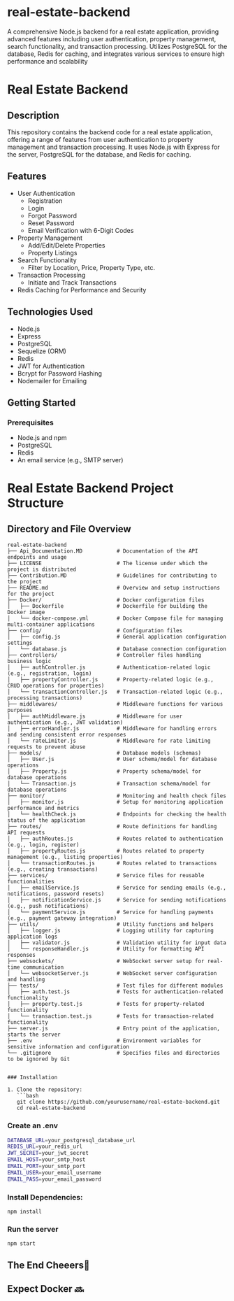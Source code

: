 # real-estate-backend
A comprehensive Node.js backend for a real estate application, providing advanced features including user authentication, property management, search functionality, and transaction processing. Utilizes PostgreSQL for the database, Redis for caching, and integrates various services to ensure high performance and scalability
# Real Estate Backend

## Description

This repository contains the backend code for a real estate application, offering a range of features from user authentication to property management and transaction processing. It uses Node.js with Express for the server, PostgreSQL for the database, and Redis for caching.

## Features

- User Authentication
  - Registration
  - Login
  - Forgot Password
  - Reset Password
  - Email Verification with 6-Digit Codes
- Property Management
  - Add/Edit/Delete Properties
  - Property Listings
- Search Functionality
  - Filter by Location, Price, Property Type, etc.
- Transaction Processing
  - Initiate and Track Transactions
- Redis Caching for Performance and Security

## Technologies Used

- Node.js
- Express
- PostgreSQL
- Sequelize (ORM)
- Redis
- JWT for Authentication
- Bcrypt for Password Hashing
- Nodemailer for Emailing

## Getting Started

### Prerequisites

- Node.js and npm
- PostgreSQL
- Redis
- An email service (e.g., SMTP server)

# Real Estate Backend Project Structure

## Directory and File Overview

```plaintext
real-estate-backend
├── Api_Documentation.MD           # Documentation of the API endpoints and usage
├── LICENSE                        # The license under which the project is distributed
├── Contribution.MD                # Guidelines for contributing to the project
├── README.md                      # Overview and setup instructions for the project
├── Docker/                        # Docker configuration files
│   ├── Dockerfile                 # Dockerfile for building the Docker image
│   └── docker-compose.yml         # Docker Compose file for managing multi-container applications
├── config/                        # Configuration files
│   ├── config.js                  # General application configuration settings
│   └── database.js                # Database connection configuration
├── controllers/                   # Controller files handling business logic
│   ├── authController.js          # Authentication-related logic (e.g., registration, login)
│   ├── propertyController.js      # Property-related logic (e.g., CRUD operations for properties)
│   └── transactionController.js   # Transaction-related logic (e.g., processing transactions)
├── middlewares/                   # Middleware functions for various purposes
│   ├── authMiddleware.js          # Middleware for user authentication (e.g., JWT validation)
│   ├── errorHandler.js            # Middleware for handling errors and sending consistent error responses
│   └── rateLimiter.js             # Middleware for rate limiting requests to prevent abuse
├── models/                        # Database models (schemas)
│   ├── User.js                    # User schema/model for database operations
│   ├── Property.js                # Property schema/model for database operations
│   └── Transaction.js             # Transaction schema/model for database operations
├── monitor/                       # Monitoring and health check files
│   ├── monitor.js                 # Setup for monitoring application performance and metrics
│   └── healthCheck.js             # Endpoints for checking the health status of the application
├── routes/                        # Route definitions for handling API requests
│   ├── authRoutes.js              # Routes related to authentication (e.g., login, register)
│   ├── propertyRoutes.js          # Routes related to property management (e.g., listing properties)
│   └── transactionRoutes.js       # Routes related to transactions (e.g., creating transactions)
├── services/                      # Service files for reusable functionalities
│   ├── emailService.js            # Service for sending emails (e.g., notifications, password resets)
│   ├── notificationService.js     # Service for sending notifications (e.g., push notifications)
│   └── paymentService.js          # Service for handling payments (e.g., payment gateway integration)
├── utils/                         # Utility functions and helpers
│   ├── logger.js                  # Logging utility for capturing application logs
│   ├── validator.js               # Validation utility for input data
│   └── responseHandler.js         # Utility for formatting API responses
├── websockets/                    # WebSocket server setup for real-time communication
│   └── websocketServer.js         # WebSocket server configuration and handling
├── tests/                         # Test files for different modules
│   ├── auth.test.js               # Tests for authentication-related functionality
│   ├── property.test.js           # Tests for property-related functionality
│   └── transaction.test.js        # Tests for transaction-related functionality
├── server.js                      # Entry point of the application, starts the server
├── .env                           # Environment variables for sensitive information and configuration
└── .gitignore                     # Specifies files and directories to be ignored by Git


### Installation

1. Clone the repository:
   ```bash
   git clone https://github.com/yourusername/real-estate-backend.git
   cd real-estate-backend
   ```

### Create an .env
```bash
DATABASE_URL=your_postgresql_database_url
REDIS_URL=your_redis_url
JWT_SECRET=your_jwt_secret
EMAIL_HOST=your_smtp_host
EMAIL_PORT=your_smtp_port
EMAIL_USER=your_email_username
EMAIL_PASS=your_email_password
```
### Install Dependencies:
```
npm install
```

### Run the server 
```
npm start
```

## The End Cheeers👿


## Expect Docker 🔜 
   
